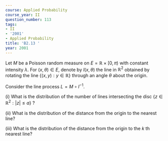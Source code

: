 ```yaml
---
course: Applied Probability
course_year: II
question_number: 113
tags:
- II
- '2001'
- Applied Probability
title: 'B2.13 '
year: 2001
---
```



Let $M$ be a Poisson random measure on $E=\mathbb{R} \times[0, \pi)$ with constant intensity $\lambda$. For $(x, \theta) \in E$, denote by $l(x, \theta)$ the line in $\mathbb{R}^{2}$ obtained by rotating the line $\{(x, y): y \in \mathbb{R}\}$ through an angle $\theta$ about the origin.

Consider the line process $L=M \circ l^{-1}$.

(i) What is the distribution of the number of lines intersecting the disc $\left\{z \in \mathbb{R}^{2}:|z| \leqslant a\right\}$ ?

(ii) What is the distribution of the distance from the origin to the nearest line?

(iii) What is the distribution of the distance from the origin to the $k$ th nearest line?
